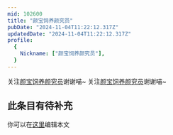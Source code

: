 ```yaml
---
mid: 102600
title: "颜宝饲养颜究员"
pubDate: "2024-11-04T11:22:12.317Z"
updatedDate: "2024-11-04T11:22:12.317Z"
profile:
  {
    Nickname: ["颜宝饲养颜究员"],
  }
---
```


关注[颜宝饲养颜究员](https://space.bilibili.com/102600)谢谢喵~ 关注[颜宝饲养颜究员](https://space.bilibili.com/102600)谢谢喵~

## 此条目有待补充
你可以在[这里](https://github.com/Yuhanawa/VTuber.ICU-Content/edit/master/v/颜宝饲养颜究员/index.md)编辑本文
